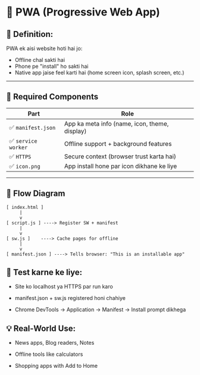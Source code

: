 # 📱 PWA (Progressive Web App)

## 📌 Definition:
PWA ek aisi website hoti hai jo:
- Offline chal sakti hai
- Phone pe "install" ho sakti hai
- Native app jaise feel karti hai (home screen icon, splash screen, etc.)

---

## 🧠 Required Components

| Part | Role |
|------|------|
| ✅ `manifest.json` | App ka meta info (name, icon, theme, display)  
| ✅ `service worker` | Offline support + background features  
| ✅ `HTTPS` | Secure context (browser trust karta hai)  
| ✅ `icon.png` | App install hone par icon dikhane ke liye  

---

## 🔁 Flow Diagram

```text
[ index.html ]
     |
     v
[ script.js ] ----> Register SW + manifest
     |
     v
[ sw.js ]    ----> Cache pages for offline
     |
     v
[ manifest.json ] ----> Tells browser: "This is an installable app"
```
## 🧪 Test karne ke liye:
- Site ko localhost ya HTTPS par run karo

- manifest.json + sw.js registered honi chahiye

- Chrome DevTools → Application → Manifest → Install prompt dikhega

## 💡 Real-World Use:
- News apps, Blog readers, Notes

- Offline tools like calculators

- Shopping apps with Add to Home